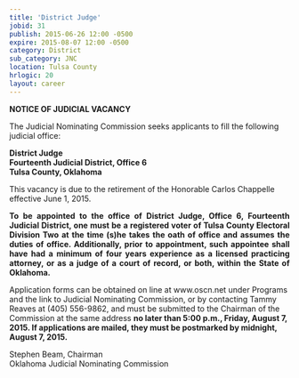 ```yaml
---
title: 'District Judge'
jobid: 31
publish: 2015-06-26 12:00 -0500
expire: 2015-08-07 12:00 -0500
category: District
sub_category: JNC
location: Tulsa County
hrlogic: 20
layout: career
---
```

<div class="vacant">
<div class="rup-head">
<p class="centerText"><b>NOTICE OF JUDICIAL VACANCY</b></p>

<p>The Judicial Nominating Commission seeks applicants to fill the following judicial office:</p>
<p class="centerText">
<strong>District Judge</strong><br>
<strong>Fourteenth Judicial District, Office 6</strong><br>
<strong>Tulsa County, Oklahoma</strong></p>
</div>
<div class="rup-body">
<p>This vacancy is due to the retirement of the Honorable Carlos Chappelle effective June 1, 2015.</p>
<p class="innervacant" style="text-align: justify;">
<strong>To be appointed to the office of District Judge, Office 6, Fourteenth Judicial District, one must be a registered voter of Tulsa County Electoral Division Two at the time (s)he takes the oath of office and assumes the duties of office.  Additionally, prior to appointment, such appointee shall have had a minimum of four years experience as a licensed practicing attorney, or as a judge of a court of record, or both, within the State of Oklahoma.</strong>
</p>
<p>Application forms can be obtained on line at www.oscn.net  under Programs and the link to Judicial Nominating Commission, or by contacting Tammy Reaves at (405) 556-9862, and must be submitted to the Chairman of the Commission at the same address 
<strong>no later than 5:00 p.m., Friday, August 7, 2015.  If applications are mailed, they must be postmarked by midnight, August 7, 2015.</strong></p>
<p class="centerText">Stephen Beam, Chairman<br>
Oklahoma Judicial Nominating Commission</p>
</div>
</div>